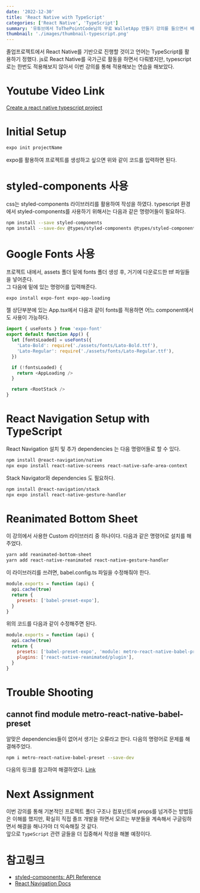 ```yaml
---
date: '2022-12-30'
title: 'React Native with TypeScript'
categories: ['React Native', 'TypeScript']
summary: '유튜브에서 ToThePointCode님의 무료 WalletApp 만들기 강의를 들으면서 배운 내용을 정리해보았다.'
thumbnail: './images/thumbnail-typescript.png'
---
```


졸업프로젝트에서 React Native를 기반으로 진행할 것이고 언어는 TypeScript를 활용하기 정했다. js로 React Native를 국가근로 활동을 하면서 다뤄봤지만, typescript로는 한번도 적용해보지 않아서 이번 강의를 통해 적용해보는 연습을 해보았다.

# Youtube Video Link

[Create a react native typescript project](https://www.youtube.com/watch?v=68l7wyHw97Y)

# Initial Setup

```bash
expo init projectName
```

expo를 활용하여 프로젝트를 생성하고 싶으면 위와 같이 코드를 입력하면 된다.

# styled-components 사용

css는 styled-components 라이브러리를 활용하여 작성을 하였다. typescript 환경에서 styled-components를 사용하기 위해서는 다음과 같은 명령어들이 필요하다.

```bash
npm install --save styled-components
npm install --save-dev @types/styled-components @types/styled-components-react-native
```

# Google Fonts 사용

프로젝트 내에서, assets 폴더 밑에 fonts 폴더 생성 후, 거기에 다운로드한 ttf 파일들을 넣어준다.  
그 다음에 밑에 있는 명령어를 입력해준다.

```bash
expo install expo-font expo-app-loading
```

젤 상단부분에 있는 App.tsx에서 다음과 같이 fonts를 적용하면 어느 component에서도 사용이 가능하다.

```ts
import { useFonts } from 'expo-font'
export default function App() {
  let [fontsLoaded] = useFonts({
    'Lato-Bold': require('./assets/fonts/Lato-Bold.ttf'),
    'Lato-Regular': require('./assets/fonts/Lato-Regular.ttf'),
  })

  if (!fontsLoaded) {
    return <AppLoading />
  }

  return <RootStack />
}
```

# React Navigation Setup with TypeScript

React Navigation 설치 및 추가 dependencies 는 다음 명령어들로 할 수 있다.

```bash
npm install @react-navigation/native
npx expo install react-native-screens react-native-safe-area-context
```

Stack Navigator와 dependencies 도 필요하다.

```bash
npm install @react-navigation/stack
npx expo install react-native-gesture-handler
```

# Reanimated Bottom Sheet

이 강의에서 사용한 Custom 라이브러리 중 하나이다. 다음과 같은 명령어로 설치를 해주었다.

```bash
yarn add reanimated-bottom-sheet
yarn add react-native-reanimated react-native-gesture-handler
```

이 라이브러리를 쓰려면, babel.config.ts 파일을 수정해줘야 한다.

```js
module.exports = function (api) {
  api.cache(true)
  return {
    presets: ['babel-preset-expo'],
  }
}
```

위의 코드를 다음과 같이 수정해주면 된다.

```js
module.exports = function (api) {
  api.cache(true)
  return {
    presets: ['babel-preset-expo', 'module: metro-react-native-babel-preset'],
    plugins: ['react-native-reanimated/plugin'],
  }
}
```

# Trouble Shooting

## cannot find module metro-react-native-babel-preset

알맞은 dependencies들이 없어서 생기는 오류라고 한다. 다음의 명령어로 문제를 해결해주었다.

```bash
npm i metro-react-native-babel-preset --save-dev
```

다음의 링크를 참고하여 해결하였다.
[Link](https://stackoverflow.com/questions/52422178/react-native-error-cannot-find-module-metro-react-native-babel-preset)

# Next Assignment

이번 강의를 통해 기본적인 프로젝트 폴더 구조나 컴포넌트에 props를 넘겨주는 방법등은 이해를 했지만, 확실히 직접 졸프 개발을 하면서 모르는 부분들을 계속해서 구글링하면서 해결을 해나가야 더 익숙해질 것 같다.  
앞으로 `TypeScript` 관련 글들을 더 집중해서 작성을 해볼 예정이다.

# 참고링크

- [styled-components: API Reference](https://styled-components.com/docs/api#typescript)
- [React Navigation Docs](https://reactnavigation.org/docs/getting-started/)
